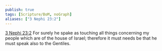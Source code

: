 ```yaml
---
publish: true
tags: [Scripture/BoM, noGraph]
aliases: ["3 Nephi 23:2"]
---
```

[3 Nephi 23:2](https://churchofjesuschrist.org/study/scriptures/bofm/3-ne/23?lang=eng&id=p2#p2) For surely he spake as touching all things concerning my people which are of the house of Israel; therefore it must needs be that he must speak also to the Gentiles.
